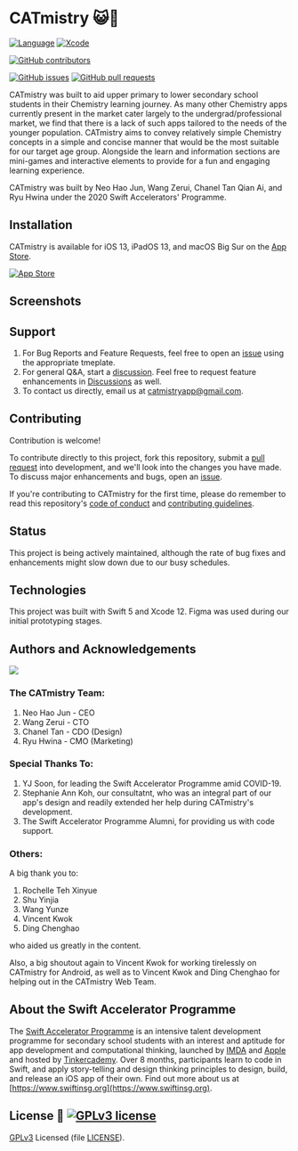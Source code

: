 # CATmistry 😺🧪

[![Language](http://img.shields.io/badge/swift-5-orange.svg?style=flat)](https://developer.apple.com/swift)
[![Xcode](http://img.shields.io/badge/xcode-12.2-red.svg?style=flat)](https://developer.apple.com/xcode)

[![GitHub contributors](https://img.shields.io/github/contributors/swiftaccelerator2020/CATmistry)](https://github.com/swiftaccelerator2020/graphs/contributors)

[![GitHub issues](https://img.shields.io/github/issues/swiftaccelerator2020/CATmistry)](https://github.com/swiftaccelerator2020/issues)
[![GitHub pull requests](https://img.shields.io/github/issues-pr/swiftaccelerator2020/CATmistry)](https://github.com/swiftaccelerator2020/pull)

CATmistry was built to aid upper primary to lower secondary school students in
their Chemistry learning journey. As many other Chemistry apps currently present
in the market cater largely to the undergrad/professional market, we find that
there is a lack of such apps tailored to the needs of the younger population.
CATmistry aims to convey relatively simple Chemistry concepts in a simple and
concise manner that would be the most suitable for our target age group.
Alongside the learn and information sections are mini-games and interactive
elements to provide for a fun and engaging learning experience.

CATmistry was built by Neo Hao Jun, Wang Zerui, Chanel Tan Qian Ai, and Ryu
Hwina under the 2020 Swift Accelerators' Programme.

## Installation

CATmistry is available for iOS 13, iPadOS 13, and macOS Big Sur on the [App Store](https://apps.apple.com/us/app/catmistry/id1545311327).

[![App Store](https://tools.applemediaservices.com/api/badges/download-on-the-app-store/black/en-US?size=250x83&amp;releaseDate=1541376000&h=561e05398c4a2a59b5e291212d641520)](https://apps.apple.com/us/app/catmistry/id1545311327)

## Screenshots

## Support

1. For Bug Reports and Feature Requests, feel free to open an
   [issue](https://github.com/swiftaccelerator2020/CATmistry/issues) using the
   appropriate tmeplate.
2. For general Q&A, start a
   [discussion](https://github.com/swiftaccelerator2020/CATmistry/issues). Feel
   free to request feature enhancements in
   [Discussions](https://github.com/swiftaccelerator2020/CATmistry/issues) as
   well.
3. To contact us directly, email us at
   [catmistryapp@gmail.com](catmistryapp@gmail.com).

## Contributing

Contribution is welcome!

To contribute directly to this project, fork this repository, submit a
[pull request](https://github.com/swiftaccelerator2020/CATmistry/pulls) into
development, and we'll look into the changes you have made. To discuss major enhancements and bugs, open an [issue](https://github.com/swiftaccelerator2020/CATmistry/issues).

If you're contributing to CATmistry for the first time, please do remember to read this repository's [code of conduct](CODE_OF_CONDUCT)
and [contributing guidelines](CONTRIBUTING).

## Status

This project is being actively maintained, although the rate of bug fixes and enhancements might slow down due to our busy schedules.

## Technologies

This project was built with Swift 5 and Xcode 12. Figma was used during our initial prototyping stages.

## Authors and Acknowledgements

<a href="https://github.com/swiftaccelerator2020/CATmistry/graphs/contributors">
  <img src="https://contrib.rocks/image?repo=swiftaccelerator2020/catmistry" />
</a>

### The CATmistry Team:

1. Neo Hao Jun - CEO
2. Wang Zerui - CTO
3. Chanel Tan - CDO (Design)
4. Ryu Hwina - CMO (Marketing)

### Special Thanks To:

1. YJ Soon, for leading the Swift Accelerator Programme amid COVID-19.
2. Stephanie Ann Koh, our consultatnt, who was an integral part of our app's
   design and readily extended her help during CATmistry's development.
3. The Swift Accelerator Programme Alumni, for providing us with code support.

### Others:

A big thank you to:

1. Rochelle Teh Xinyue
2. Shu Yinjia
3. Wang Yunze
4. Vincent Kwok
5. Ding Chenghao

who aided us greatly in the content.

Also, a big shoutout again to Vincent Kwok for working tirelessly on CATmistry for Android, as well as to Vincent Kwok and Ding Chenghao for helping out in the CATmistry Web Team.

## About the Swift Accelerator Programme

The [Swift Accelerator Programme](https://www.swiftinsg.org) is an intensive
talent development programme for secondary school students with an interest and
aptitude for app development and computational thinking, launched by
[IMDA](https://www.imda.gov.sg) and [Apple](https://www.apple.com) and hosted by
[Tinkercademy](https://tinkercademy.com). Over 8 months, participants learn to
code in Swift, and apply story-telling and design thinking principles to design,
build, and release an iOS app of their own. Find out more about us at
[https://www.swiftinsg.org](https://www.swiftinsg.org).

## License 📜 [![GPLv3 license](https://img.shields.io/badge/License-GPLv3-blue.svg)](LICENSE)

[GPLv3](https://www.gnu.org/licenses/gpl-3.0.en.html) Licensed (file
[LICENSE](LICENSE)).
